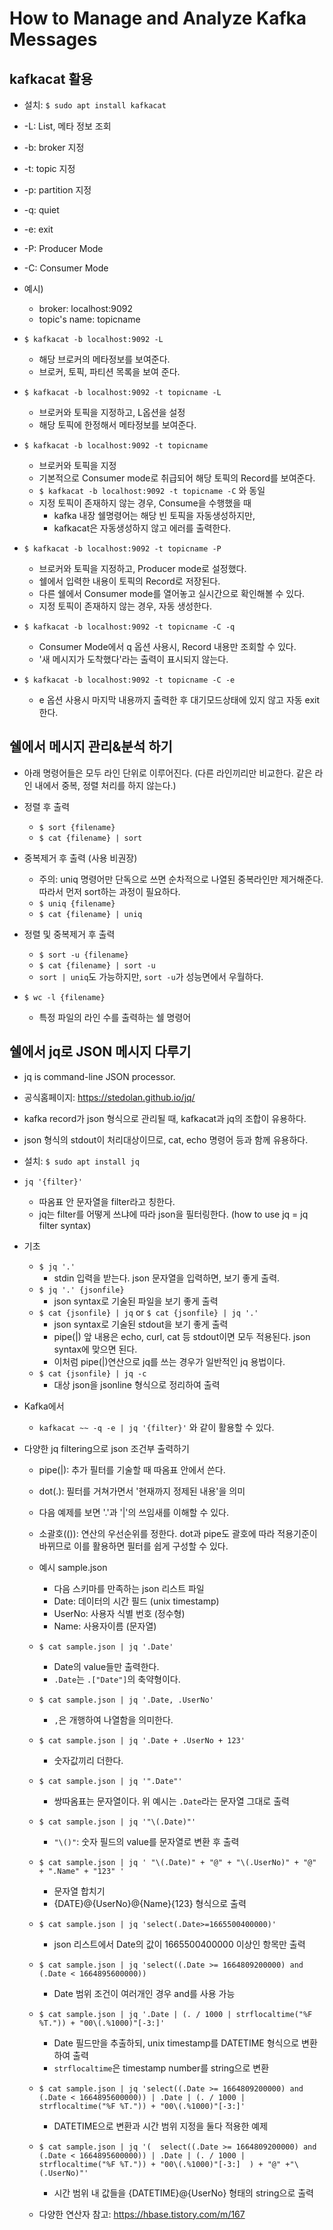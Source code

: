 # How to Manage and Analyze Kafka Messages

## kafkacat 활용
- 설치: `$ sudo apt install kafkacat`
- -L: List, 메타 정보 조회
- -b: broker 지정
- -t: topic 지정
- -p: partition 지정
- -q: quiet
- -e: exit
- -P: Producer Mode
- -C: Consumer Mode

- 예시)
	- broker: localhost:9092
	- topic's name: topicname
- `$ kafkacat -b localhost:9092 -L`
	- 해당 브로커의 메타정보를 보여준다.
	- 브로커, 토픽, 파티션 목록을 보여 준다.
- `$ kafkacat -b localhost:9092 -t topicname -L`
	- 브로커와 토픽을 지정하고, L옵션을 설정
	- 해당 토픽에 한정해서 메타정보를 보여준다.
- `$ kafkacat -b localhost:9092 -t topicname`
	- 브로커와 토픽을 지정
	- 기본적으로 Consumer mode로 취급되어 해당 토픽의 Record를 보여준다.
	- `$ kafkacat -b localhost:9092 -t topicname -C` 와 동일
	- 지정 토픽이 존재하지 않는 경우, Consume을 수행했을 때
		- kafka 내장 쉘명령어는 해당 빈 토픽을 자동생성하지만,
		- kafkacat은 자동생성하지 않고 에러를 출력한다.
- `$ kafkacat -b localhost:9092 -t topicname -P`
	- 브로커와 토픽을 지정하고, Producer mode로 설정했다.
	- 쉘에서 입력한 내용이 토픽의 Record로 저장된다.
	- 다른 쉘에서 Consumer mode를 열어놓고 실시간으로 확인해볼 수 있다.
	- 지정 토픽이 존재하지 않는 경우, 자동 생성한다.
- `$ kafkacat -b localhost:9092 -t topicname -C -q`
	- Consumer Mode에서 q 옵션 사용시, Record 내용만 조회할 수 있다.
	- '새 메시지가 도착했다'라는 출력이 표시되지 않는다.
- `$ kafkacat -b localhost:9092 -t topicname -C -e`
	- e 옵션 사용시 마지막 내용까지 출력한 후 대기모드상태에 있지 않고 자동 exit한다.

## 쉘에서 메시지 관리&분석 하기
- 아래 명령어들은 모두 라인 단위로 이루어진다. (다른 라인끼리만 비교한다. 같은 라인 내에서 중복, 정렬 처리를 하지 않는다.)

- 정렬 후 출력
	- `$ sort {filename}`
	- `$ cat {filename} | sort`

- 중복제거 후 출력 (사용 비권장)
	- 주의: uniq 명령어만 단독으로 쓰면 순차적으로 나열된 중복라인만 제거해준다. 따라서 먼저 sort하는 과정이 필요하다.
	- `$ uniq {filename}`
	- `$ cat {filename} | uniq`

- 정렬 및 중복제거 후 출력
	- `$ sort -u {filename}`
	- `$ cat {filename} | sort -u`
	- `sort | uniq`도 가능하지만, `sort -u`가 성능면에서 우월하다.

- `$ wc -l {filename}`
	- 특정 파일의 라인 수를 출력하는 쉘 명령어

## 쉘에서 jq로 JSON 메시지 다루기
- jq is command-line JSON processor.
- 공식홈페이지: https://stedolan.github.io/jq/
- kafka record가 json 형식으로 관리될 때, kafkacat과 jq의 조합이 유용하다.
- json 형식의 stdout이 처리대상이므로, cat, echo 명령어 등과 함께 유용하다.

- 설치: `$ sudo apt install jq`

- `jq '{filter}'`
	- 따옴표 안 문자열을 filter라고 칭한다.
	- jq는 filter를 어떻게 쓰냐에 따라 json을 필터링한다. (how to use jq = jq filter syntax)

- 기초
	- `$ jq '.'`
		- stdin 입력을 받는다. json 문자열을 입력하면, 보기 좋게 출력.
	- `$ jq '.' {jsonfile}`
		- json syntax로 기술된 파일을 보기 좋게 출력
	- `$ cat {jsonfile} | jq` or `$ cat {jsonfile} | jq '.'`
		- json syntax로 기술된 stdout을 보기 좋게 출력
		- pipe(|) 앞 내용은 echo, curl, cat 등 stdout이면 모두 적용된다. json syntax에 맞으면 된다.
		- 이처럼 pipe(|)연산으로 jq를 쓰는 경우가 일반적인 jq 용법이다.
	- `$ cat {jsonfile} | jq -c`
		- 대상 json을 jsonline 형식으로 정리하여 출력

- Kafka에서
	- `kafkacat ~~ -q -e | jq '{filter}'` 와 같이 활용할 수 있다.

- 다양한 jq filtering으로 json 조건부 출력하기

	- pipe(|): 추가 필터를 기술할 때 따옴표 안에서 쓴다.
	- dot(.):  필터를 거쳐가면서 '현재까지 정제된 내용'을 의미
	- 다음 예제를 보면 '.'과 '|'의 쓰임새를 이해할 수 있다.
	- 소괄호(()): 연산의 우선순위를 정한다. dot과 pipe도 괄호에 따라 적용기준이 바뀌므로 이를 활용하면 필터를 쉽게 구성할 수 있다.

	- 예시 sample.json
		- 다음 스키마를 만족하는 json 리스트 파일
		- Date: 데이터의 시간 필드 (unix timestamp)
		- UserNo: 사용자 식별 번호 (정수형)
		- Name: 사용자이름 (문자열)

	- `$ cat sample.json | jq '.Date'`
		- Date의 value들만 출력한다.
		- `.Date`는 `.["Date"]`의 축약형이다.

	- `$ cat sample.json | jq '.Date, .UserNo'`
		- `,`은 개행하여 나열함을 의미한다.
	- `$ cat sample.json | jq '.Date + .UserNo + 123'`
		- 숫자값끼리 더한다.
	- `$ cat sample.json | jq '".Date"'`
		- 쌍따옴표는 문자열이다. 위 예시는 `.Date`라는 문자열 그대로 출력
	- `$ cat sample.json | jq '"\(.Date)"'`
		- `"\()"`: 숫자 필드의 value를 문자열로 변환 후 출력

	- `$ cat sample.json | jq ' "\(.Date)" + "@" + "\(.UserNo)" + "@" + ".Name" + "123" '`
		- 문자열 합치기
		- {DATE}@{UserNo}@{Name}{123} 형식으로 출력

	- `$ cat sample.json | jq 'select(.Date>=1665500400000)'`
		- json 리스트에서 Date의 값이 1665500400000 이상인 항목만 출력
	- `$ cat sample.json | jq 'select((.Date >= 1664809200000) and (.Date < 1664895600000))`
		- Date 범위 조건이 여러개인 경우 and를 사용 가능
	- `$ cat sample.json | jq '.Date | (. / 1000 | strflocaltime("%F %T.")) + "00\(.%1000)"[-3:]'`
		- Date 필드만을 추출하되, unix timestamp를 DATETIME 형식으로 변환하여 출력
		- `strflocaltime`은  timestamp number를 string으로 변환

	- `$ cat sample.json | jq 'select((.Date >= 1664809200000) and (.Date < 1664895600000)) | .Date | (. / 1000 | strflocaltime("%F %T.")) + "00\(.%1000)"[-3:]'`
		- DATETIME으로 변환과 시간 범위 지정을 둘다 적용한 예제

	- `$ cat sample.json | jq '(  select((.Date >= 1664809200000) and (.Date < 1664895600000)) | .Date | (. / 1000 | strflocaltime("%F %T.")) + "00\(.%1000)"[-3:]  ) + "@" +"\(.UserNo)"'`
		- 시간 범위 내 값들을 {DATETIME}@{UserNo} 형태의 string으로 출력

	- 다양한 연산자 참고: https://hbase.tistory.com/m/167